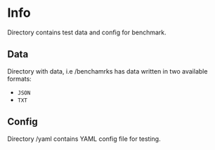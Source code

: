 # Info

Directory contains test data and config for benchmark.

## Data

Directory with data, i.e /benchamrks has data written in two available formats:

- `JSON`
- `TXT`


## Config

Directory /yaml contains YAML config file for testing.

